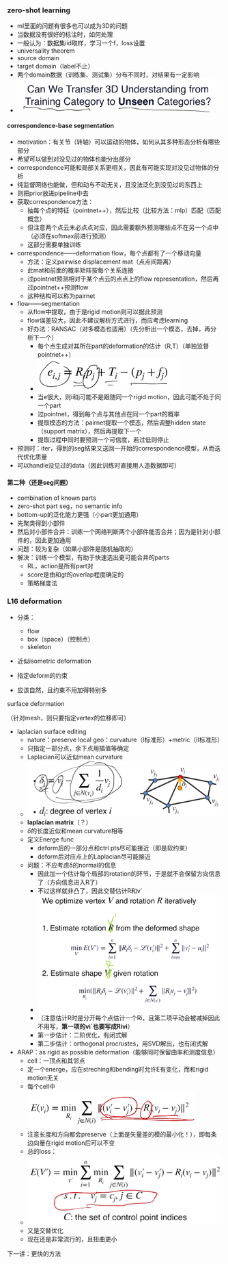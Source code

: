 ### zero-shot learning

* ml里面的问题有很多也可以成为3D的问题
* 当数据没有很好的标注时，如何处理
* 一般认为：数据集iid取样，学习一个f，loss设置
* universality theorem
* source domain
* target domain（label不止）
* 两个domain数据（训练集、测试集）分布不同时，对结果有一定影响
* ![1659865939983](image/L10/1659865939983.png)

#### correspondence-base segmentation

* motivation：有关节（转轴）可以运动的物体，如何从其多种形态分析有哪些部分
* 希望可以做到对没见过的物体也能分出部分
* correspondence可能和局部关系更相关，因此有可能实现对没见过物体的分析
* 纯监督网络也能做，但和动与不动无关，且没法泛化到没见过的东西上
* 则把prior放进pipeline中去
* 获取correspondence方法：
  * 抽每个点的特征（pointnet++），然后比较（比较方法：mlp）匹配（匹配概念）
  * 但注意两个点云未必点点对应，因此需要额外预测哪些点不在另一个点中（必须在softmax前进行预测）
  * 这部分需要单独训练
* correspondence——deformation flow，每个点都有了一个移动向量
  * 方法：定义pairwise displacement mat（点点间距离）
  * 此mat和前面的概率矩阵按每个关系连接
  * 过pointnet预测相对于某个点云的点点上的flow representation，然后再过pointnet++预测flow
  * 这种结构可以称为pairnet
* flow——segmentation
  * 从flow中提取，由于是rigid motion则可以据此预测
  * flow误差较大，因此不建议解析方式进行，而应考虑learning
  * 好办法：RANSAC（对多模态也适用）（先分析出一个模态，去掉，再分析下一个）
    * 每个点生成对其所在part的deformation的估计（R,T）（单独监督pointnet++）
    * ![1659867834016](image/L10/1659867834016.png)
    * 当e很大，则i和j可能不是跟随同一个rigid motion，因此可能不处于同一个part
    * 过pointnet，得到每个点与其他点在同一个part的概率
    * 提取模态的方法：pairnet提取一个模态，然后调整hidden state（support matrix），然后再提取下一个
    * 提取过程中同时要预测一个可信度，若过低则停止
* 预测时：iter，得到的seg结果又送回一开始的correspondence模型，从而迭代优化质量
* 可以handle没见过的data（因此训练时直接用人造数据即可）

#### 第二种（还是seg问题）

* combination of known parts
* zero-shot part seg，no semantic info
* bottom-up的泛化能力更强（小part更加通用）
* 先聚类得到小部件
* 然后对小部件合并：训练一个网络判断两个小部件能否合并；因为是针对小部件的，因此更加通用
* 问题：较为复杂（如果小部件是随机抽取的）
* 解决：训练一个模型，有助于快速选出更可能合并的parts
  * RL，action是所有part对
  * score是由和gt的overlap程度确定的
  * 策略梯度法

### L16 deformation

* 分类：

  * flow
  * box（space）（控制点）
  * skeleton
* 近似isometric deformation
* 指定deform的约束
* 应该自然，且约束不用加得特别多

surface deformation

（针对mesh，则只要指定vertex的位移即可）

* laplacian surface editing
  * nature：preserve local geo：curvature（I标准形）+metric（II标准形）
  * 只指定一部分点，余下点用插值等确定
  * Laplacian可以近似mean curvature
  * ![1659882769511](image/L10/1659882769511.png)
  * **laplacian matrix**（？）
  * $\delta$的长度近似和mean curvature相等
  * 定义Energe func
    * deform后的一部分点和ctrl pts尽可能接近（即是软约束）
    * deform后对应点上的Laplacian尽可能接近
  * 问题：不应考虑δ的normal的信息
    * 因此加一个估计每个局部的rotation的环节，于是就不会保留方向信息了（方向信息进入R了）
    * 不过这样就非凸了，因此交替估计R和v`
    * ![1659883542967](image/L10/1659883542967.png)
    * （注意估计R时是分开每个点估计一个Ri，且第二项平动会被减掉因此不用写，**第一项的vi`也要写成Rivi**）
    * 第一步估计：二阶优化，有闭式解
    * 第二步估计：orthogonal procrustes，用SVD解出，也有闭式解
* ARAP：as rigid as possible deformation（能够同时保留曲率和测度信息）
  * cell：一顶点和其邻点
  * 定一个energe，应在streching和bending时允许E有变化，而和rigid motion无关
  * 每个cell中![1659884175787](image/L10/1659884175787.png)
  * 注意长度和方向都会preserve（上面是矢量差的模的最小化！），即每条边向量在rigid motion后可以不变
  * 总的loss：
  * ![1659884486751](image/L10/1659884486751.png)
  * 又是交替优化
  * 现在还是非常流行的，且扭曲更小

下一讲：更快的方法
